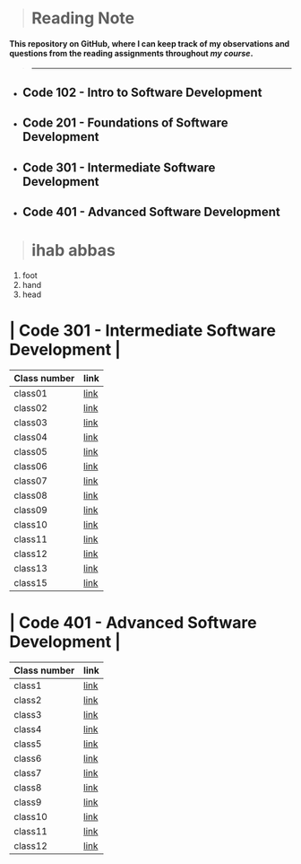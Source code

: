 
> # Reading Note
 #### This repository on **GitHub**, where I can keep track of my observations and questions from the reading assignments throughout *my course*.

 > ---

* ## Code 102 - Intro to Software Development
* ## Code 201 - Foundations of Software Development
* ## Code 301 - Intermediate Software Development
* ## Code 401 - Advanced Software Development


> # ihab abbas
 1. foot
 2. hand 
 3. head

 # |  Code 301 - Intermediate Software Development |
| Class number  | link |
| ----------- | ----------- |
| class01      | 	[link](https://github.com/ihababbas/reading-note/blob/main/class1.md) |
| class02      | 	[link](https://github.com/ihababbas/reading-note/blob/main/class2.md) |
| class03      | 	[link](https://github.com/ihababbas/reading-note/blob/main/class3.md) |
| class04      | 	[link](https://github.com/ihababbas/reading-note/blob/main/class4.md) |
| class05      | 	[link](https://github.com/ihababbas/reading-note/blob/main/class5.md) |
| class06      | 	[link](https://github.com/ihababbas/reading-note/blob/main/class6.md) |
| class07      | 	[link](https://github.com/ihababbas/reading-note/blob/main/class7.md) |
| class08      | 	[link](https://github.com/ihababbas/reading-note/blob/main/class8.md) |
| class09      | 	[link](https://github.com/ihababbas/reading-note/blob/main/class9.md) |
| class10      | 	[link](https://github.com/ihababbas/reading-note/blob/main/class10.md) |
| class11      | 	[link](https://github.com/ihababbas/reading-note/blob/main/class11.md) |
| class12      | 	[link](https://github.com/ihababbas/reading-note/blob/main/class12.md) |
| class13      | 	[link](https://github.com/ihababbas/reading-note/blob/main/class13.md) |
| class15      | 	[link](https://github.com/ihababbas/reading-note/blob/main/class15.md) |




 # | Code 401 - Advanced Software Development |
| Class number  | link |
| ----------- | ----------- |
| class1      | 	[link](https://ihababbas.github.io/new-reading-note/code-401-python/401class1.md) |
| class2      | 	[link](https://ihababbas.github.io/new-reading-note/code-401-python/401class2.md) |
| class3      | 	[link](https://ihababbas.github.io/new-reading-note/code-401-python/401class3.md) |
| class4      | 	[link](https://ihababbas.github.io/new-reading-note/code-401-python/401class4.md) |
| class5      | 	[link](https://ihababbas.github.io/new-reading-note/code-401-python/401class5.md) |
| class6      | 	[link](https://ihababbas.github.io/new-reading-note/code-401-python/401class6.md) |
| class7      | 	[link](https://ihababbas.github.io/new-reading-note/code-401-python/401class7.md) |
| class8      | 	[link](https://ihababbas.github.io/new-reading-note/code-401-python/401class8.md) |
| class9      | 	[link](https://ihababbas.github.io/new-reading-note/code-401-python/401class9.md) |
| class10      | 	[link](https://ihababbas.github.io/new-reading-note/code-401-python/401class10.md) |
| class11      | 	[link](https://ihababbas.github.io/new-reading-note/code-401-python/401class11.md) |
| class12      | 	[link](https://ihababbas.github.io/new-reading-note/code-401-python/401class12.md) |
